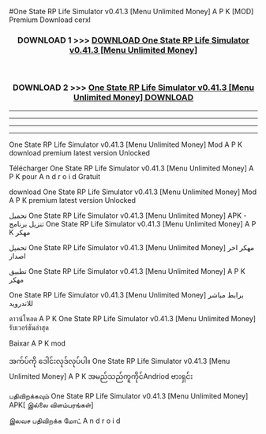 #One State RP  Life Simulator v0.41.3  [Menu Unlimited Money] A P K [MOD] Premium Download cerxl



<div align="center">

<h3>DOWNLOAD 1 >>> <a href="https://teeasianyam.web.app?sq=One State RP  Life Simulator v0.41.3  [Menu Unlimited Money]">DOWNLOAD One State RP  Life Simulator v0.41.3  [Menu Unlimited Money] </a></h3><br>

<h3>DOWNLOAD 2 >>> <a href="https://teeasianyam.web.app?sq=One State RP  Life Simulator v0.41.3  [Menu Unlimited Money] ">One State RP  Life Simulator v0.41.3  [Menu Unlimited Money]  DOWNLOAD </a></h3>

</div>


----------------------------------------------------------

----------------------------------------------------------

----------------------------------------------------------

----------------------------------------------------------


One State RP  Life Simulator v0.41.3  [Menu Unlimited Money]  Mod A P K download premium latest version Unlocked

Télécharger One State RP  Life Simulator v0.41.3  [Menu Unlimited Money]  A P K pour A n d r o i d Gratuit

download One State RP  Life Simulator v0.41.3  [Menu Unlimited Money]  Mod A P K premium latest version Unlocked

تحميل One State RP  Life Simulator v0.41.3  [Menu Unlimited Money]  APK - تنزيل برنامج One State RP  Life Simulator v0.41.3  [Menu Unlimited Money]  A P K مهكر

تحميل One State RP  Life Simulator v0.41.3  [Menu Unlimited Money]  مهكر اخر اصدار

تطبيق One State RP  Life Simulator v0.41.3  [Menu Unlimited Money]  A P K مهكر

One State RP  Life Simulator v0.41.3  [Menu Unlimited Money]  برابط مباشر للاندرويد

ดาวน์โหลด A P K One State RP  Life Simulator v0.41.3  [Menu Unlimited Money]  รับเวอร์ชันล่าสุด

Baixar A P K mod

အက်ပ်ကို ဒေါင်းလုဒ်လုပ်ပါ။ One State RP  Life Simulator v0.41.3  [Menu Unlimited Money]  A P K အမည်သည်ကူကိုင်Andriod ဗားရှင်း

பதிவிறக்கவும் One State RP  Life Simulator v0.41.3  [Menu Unlimited Money]  APK[ இல்லை விளம்பரங்கள்] 
 
இலவச பதிவிறக்க மோட் A n d r o i d



